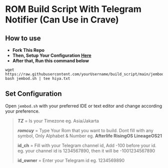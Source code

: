 # ROM Build Script With Telegram Notifier (Can Use in Crave)
## How to use
+ **Fork This Repo**
+ **Then, Setup Your Configuration [Here](https://github.com/ctrhyz/build_script#set-configuration)**
+ **After that, Run this command below**
```
wget https://raw.githubusercontent.com/yourUsername/build_script/main/jembod.sh
bash jembod.sh | tee hiya.txt
```

## Set Configuration
Open `jembod.sh` with your preferred IDE or text editor and change according your preference.
>**_TZ_** = Is your Timezone
>eg. Asia/Jakarta
>
>**_romcuy_** = Type Your Rom that you want to build. Dont fill with any symbol, Only Alphabet & Number
>eg. **Afterlife RisingOS LineageOS21**
>
>**id_ch** = Fill with your Telegram channel id, Add -100 before your id.
>eg. your channel id is 1234567890, then it will be -1001234567890
>
>**id_owner** = Enter your Telegram id
>eg. 1234569890